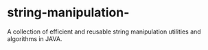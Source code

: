 # string-manipulation-
A collection of efficient and reusable string manipulation utilities and algorithms in JAVA.
